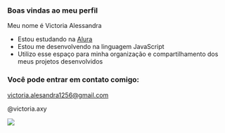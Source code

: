 ### Boas vindas ao meu perfil 

Meu nome é Victoria Alessandra

- Estou estudando na [Alura](https;//www.alura.com.br)
- Estou me desenvolvendo na linguagem JavaScript
- Utilizo esse espaço para minha organização e compartilhamento dos meus projetos desenvolvidos

### Você pode entrar em contato comigo:

victoria.alesandra1256@gmail.com

@victoria.axy

![](https://media1.tenor.com/m/eWv6kLDxsx0AAAAd/alanzoka-caf%C3%A9.gif)

